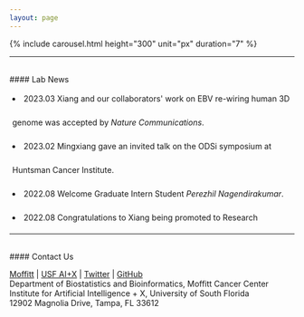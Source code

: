 ```yaml
---
layout: page
---
```


{% include carousel.html height="300" unit="px" duration="7" %}

---

<br>
#### Lab News

<div
style="height:240px;line-height:3em;overflow:scroll;padding:5px;"> 

<li>2023.03 Xiang and our collaborators' work on EBV re-wiring human
3D genome was accepted by <em>Nature Communications</em>.</li>
<li>2023.02 Mingxiang gave an invited talk on the ODSi symposium at
Huntsman Cancer Institute.</li>
<li>2022.08 Welcome Graduate Intern Student <em>Perezhil
Nagendirakumar</em>.</li>
<li>2022.08 Congratulations to Xiang being promoted to Research
Scientist</em>.</li>
<li>2022.03 Xiang's work on <a
href="https://doi.org/10.1093/nar/gkac141">super enhancer dynamics</a>
	   was published in <em>Nucleic Acids Research</em>.</li>
<li>2021.12 Welcome Data Analyst <em>Yi-Han Tang</em>.</li>
<li>2021.10 Our paper on <a
href="https://doi.org/10.1093/nargab/lqab098">ChIP-seq site-specific
variability</a> was published in <em>NAR Genomics and
Bioinformatics</em>.</li>
<li>2020.12 Welcome Postdoc Fellow <em>Xiang Liu</em>.</li>
<li>2020.12 Great collaborative work on <a
href="https://doi.org/10.1038/s41467-020-20136-w">enhancer connectome
in PEL cancers</a> was published in <em>Nature Communications</em>.</li>
<li>2020.04 Great collaborative work on <a
href="https://doi.org/10.1016/j.molcel.2020.03.025">MYC's roles in EBV
lytic switch</a> was published in <em>Molecular Cell</em>.</li>
<li>2019.06 Collaborative work on  <a
href="https://doi.org/10.1128/JVI.00226-19">gene expression profiles
under EBV infection</a> was published in <em>Journal of Virology</em>.</li>

</div>

---

<br>
#### Contact Us

<!-- {% include JB/setup %} -->
[Moffitt](https://moffitt.org/research-science/researchers/mingxiang-teng) |
[USF AI+X](https://aix.eng.usf.edu/members.html) |
[Twitter](https://twitter.com/mingxiangteng) |
[GitHub](https://github.com/tenglab)<br>
Department of Biostatistics and Bioinformatics, Moffitt Cancer Center <br>
Institute for Artificial Intelligence + X, University of South Florida <br>
12902 Magnolia Drive, Tampa, FL 33612 <br>
